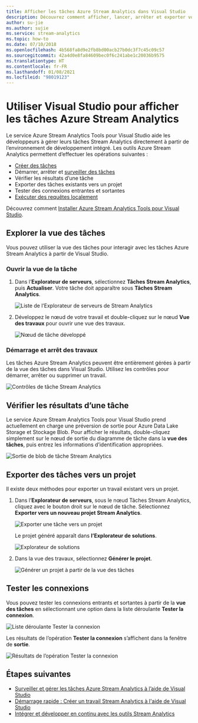 ```yaml
---
title: Afficher les tâches Azure Stream Analytics dans Visual Studio
description: Découvrez comment afficher, lancer, arrêter et exporter vos travaux Azure Stream Analytics avec Visual Studio, ainsi que tester les connexions et vérifier les résultats.
author: su-jie
ms.author: sujie
ms.service: stream-analytics
ms.topic: how-to
ms.date: 07/10/2018
ms.openlocfilehash: 4b568fa8d9e2fb8bd00acb27b0dc3f7c45c09c57
ms.sourcegitcommit: 42a4d0e8fa84609bec0f6c241abe1c20036b9575
ms.translationtype: HT
ms.contentlocale: fr-FR
ms.lasthandoff: 01/08/2021
ms.locfileid: "98019123"
---
```

# <a name="use-visual-studio-to-view-azure-stream-analytics-jobs"></a>Utiliser Visual Studio pour afficher les tâches Azure Stream Analytics

Le service Azure Stream Analytics Tools pour Visual Studio aide les développeurs à gérer leurs tâches Stream Analytics directement à partir de l’environnement de développement intégré. Les outils Azure Stream Analytics permettent d’effectuer les opérations suivantes :
- [Créer des tâches](stream-analytics-quick-create-vs.md)
- Démarrer, arrêter et [surveiller des tâches](stream-analytics-monitor-jobs-use-vs.md)
- Vérifier les résultats d’une tâche
- Exporter des tâches existants vers un projet
- Tester des connexions entrantes et sortantes
- [Exécuter des requêtes localement](stream-analytics-vs-tools-local-run.md)

Découvrez comment [Installer Azure Stream Analytics Tools pour Visual Studio](stream-analytics-tools-for-visual-studio-install.md).

## <a name="explore-the-job-view"></a>Explorer la vue des tâches

Vous pouvez utiliser la vue des tâches pour interagir avec les tâches Azure Stream Analytics à partir de Visual Studio.

### <a name="open-the-job-view"></a>Ouvrir la vue de la tâche

1. Dans l’**Explorateur de serveurs**, sélectionnez **Tâches Stream Analytics**, puis **Actualiser**. Votre tâche doit apparaître sous **Tâches Stream Analytics**.

    ![Liste de l’Explorateur de serveurs de Stream Analytics](./media/stream-analytics-vs-tools/stream-analytics-tools-for-vs-list-jobs-01.png)

2. Développez le nœud de votre travail et double-cliquez sur le nœud **Vue des travaux** pour ouvrir une vue des travaux.
    
   ![Nœud de tâche développé](./media/stream-analytics-vs-tools/stream-analytics-tools-for-vs-job-view-01.png)

### <a name="start-and-stop-jobs"></a>Démarrage et arrêt des travaux

Les tâches Azure Stream Analytics peuvent être entièrement gérées à partir de la vue des tâches dans Visual Studio. Utilisez les contrôles pour démarrer, arrêter ou supprimer un travail.
    
   ![Contrôles de tâche Stream Analytics](./media/stream-analytics-vs-tools/azure-stream-analytics-job-view-controls.png)

## <a name="check-job-results"></a>Vérifier les résultats d’une tâche

Le service Azure Stream Analytics Tools pour Visual Studio prend actuellement en charge une préversion de sortie pour Azure Data Lake Storage et Stockage Blob. Pour afficher le résultats, double-cliquez simplement sur le nœud de sortie du diagramme de tâche dans la **vue des tâches**, puis entrez les informations d’identification appropriées.

   ![Sortie de blob de tâche Stream Analytics](./media/stream-analytics-vs-tools/stream-analytics-blob-preview.png)

## <a name="export-jobs-to-a-project"></a>Exporter des tâches vers un projet

Il existe deux méthodes pour exporter un travail existant vers un projet.

1. Dans l’**Explorateur de serveurs**, sous le nœud Tâches Stream Analytics, cliquez avec le bouton droit sur le nœud de tâche. Sélectionnez **Exporter vers un nouveau projet Stream Analytics**.
    
   ![Exporter une tâche vers un projet](./media/stream-analytics-vs-tools/stream-analytics-tools-for-vs-export-job-01.png)
    
    Le projet généré apparaît dans **l’Explorateur de solutions**.
    
   ![Explorateur de solutions](./media/stream-analytics-vs-tools/stream-analytics-tools-for-vs-export-job-02.png)

2. Dans la vue des travaux, sélectionnez **Générer le projet**.
    
   ![Générer un projet à partir de la vue des tâches](./media/stream-analytics-vs-tools/stream-analytics-tools-for-vs-export-job-03.png)

## <a name="test-connections"></a>Tester les connexions

Vous pouvez tester les connexions entrants et sortantes à partir de la **vue des tâches** en sélectionnant une option dans la liste déroulante **Tester la connexion**.

   ![Liste déroulante Tester la connexion](./media/stream-analytics-vs-tools/stream-analytics-test-connection-dropdown.png)

Les résultats de l’opération **Tester la connexion** s’affichent dans la fenêtre de **sortie**.

   ![Résultats de l’opération Tester la connexion](./media/stream-analytics-vs-tools/stream-analytics-test-connection-results.png)

## <a name="next-steps"></a>Étapes suivantes

* [Surveiller et gérer les tâches Azure Stream Analytics à l’aide de Visual Studio](stream-analytics-monitor-jobs-use-vs.md)
* [Démarrage rapide : Créer un travail Stream Analytics à l'aide de Visual Studio](stream-analytics-quick-create-vs.md)
* [Intégrer et développer en continu avec les outils Stream Analytics](stream-analytics-tools-for-visual-studio-cicd.md)
